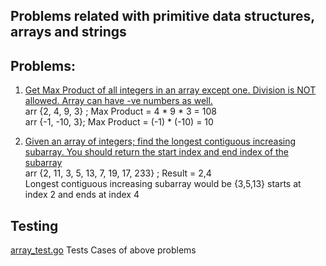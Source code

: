 ## Problems related with primitive data structures, arrays and strings

## Problems: 
1. [Get Max Product of all integers in an array except one. Division is NOT allowed. Array can have -ve numbers as well.](https://github.com/raiskumar/algo-ds/blob/master/array-strings/maxProductExceptOne.go)
   <br/>arr {2, 4, 9, 3} ; Max Product = 4 * 9 * 3 = 108
   <br/> arr {-1, -10, 3}; Max Product = (-1) * (-10) = 10 

2. [Given an array of integers; find the longest contiguous increasing subarray. You should return the start index and end index of the subarray](https://github.com/raiskumar/algo-ds/blob/master/array-strings/longestContiguousIncreasingSubarray.go)
   <br/>arr {2, 11, 3, 5, 13, 7, 19, 17, 233} ; Result = 2,4
   <br/> Longest contiguous increasing subarray would be {3,5,13}  starts at index 2 and ends at index 4

## Testing
 [array_test.go](https://github.com/raiskumar/algo-ds/blob/master/array-strings/array_test.go) Tests Cases of above problems
